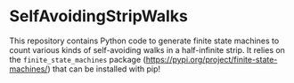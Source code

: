 # SelfAvoidingStripWalks

This repository contains Python code to generate finite state machines to count various
kinds of self-avoiding walks in a half-infinite strip. It relies on the
`finite_state_machines` package (https://pypi.org/project/finite-state-machines/) that
can be installed with pip!
